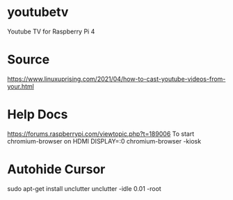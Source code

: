 # youtubetv
Youtube TV for Raspberry Pi 4
# Source
https://www.linuxuprising.com/2021/04/how-to-cast-youtube-videos-from-your.html
# Help Docs
https://forums.raspberrypi.com/viewtopic.php?t=189006
To start chromium-browser on HDMI
DISPLAY=:0 chromium-browser -kiosk
# Autohide Cursor
sudo apt-get install unclutter
unclutter -idle 0.01 -root
